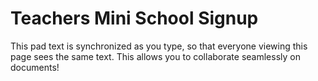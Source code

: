 # Teachers Mini School Signup

This pad text is synchronized as you type, so that everyone viewing this page sees the same text.  This allows you to collaborate seamlessly on documents!
